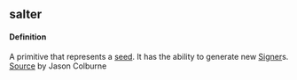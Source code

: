 ## salter

<h4>Definition</h4><p>A primitive that represents a <a href="seed">seed</a>. It has the ability to generate new <a href="signer">Signer</a>s.<br><a href="https://github.com/WebOfTrust/cesride#terminology">Source</a> by Jason Colburne</p>

